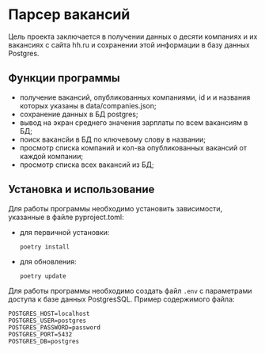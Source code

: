 # Парсер вакансий

Цель проекта заключается в получении данных о десяти
 компаниях и их вакансиях с сайта hh.ru и сохранении этой информации в базу данных Postgres.

## Функции программы
- получение вакансий, опубликованных компаниями, id и и названия которых указаны в data/companies.json;
- сохранение данных в БД postgres;
- вывод на экран среднего значения зарплаты по всем вакансиям в БД;
- поиск вакансйи в БД по ключевому слову в названии;
- просмотр списка компаний и кол-ва опубликованных вакансий от каждой компании;
- просмотр списка всех вакансий из БД;


## Установка и использование

Для работы программы необходимо установить зависимости, указанные в файле  pyproject.toml:
- для первичной установки:

  ```poetry install```
- для обновления:

  ```poetry update```


Для работы программы необходимо создать файл `.env` с параметрами доступа к базе данных PostgresSQL. Пример содержимого файла:

```
POSTGRES_HOST=localhost
POSTGRES_USER=postgres
POSTGRES_PASSWORD=password
POSTGRES_PORT=5432
POSTGRES_DB=postgres
```
